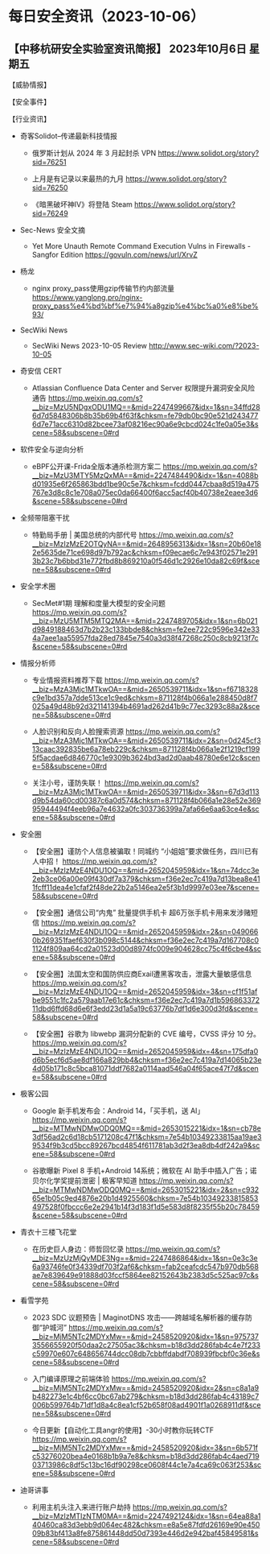 # 每日安全资讯（2023-10-06）

【中移杭研安全实验室资讯简报】
2023年10月6日 星期五
---------------------------
【威胁情报】

【安全事件】

【行业资讯】

- 奇客Solidot–传递最新科技情报
  - 俄罗斯计划从 2024 年 3 月起封杀 VPN
https://www.solidot.org/story?sid=76251

  - 上月是有记录以来最热的九月
https://www.solidot.org/story?sid=76250

  - 《暗黑破坏神IV》将登陆 Steam
https://www.solidot.org/story?sid=76249

- Sec-News 安全文摘
  - Yet More Unauth Remote Command Execution Vulns in Firewalls - Sangfor Edition
https://govuln.com/news/url/XrvZ

- 杨龙
  - nginx proxy_pass使用gzip传输节约内部流量
https://www.yanglong.pro/nginx-proxy_pass%e4%bd%bf%e7%94%a8gzip%e4%bc%a0%e8%be%93/

- SecWiki News
  - SecWiki News 2023-10-05 Review
http://www.sec-wiki.com/?2023-10-05

- 奇安信 CERT
  - Atlassian Confluence Data Center and Server 权限提升漏洞安全风险通告
https://mp.weixin.qq.com/s?__biz=MzU5NDgxODU1MQ==&mid=2247499667&idx=1&sn=34ffd286d7d5848306b8b35b69b4f63f&chksm=fe79db0bc90e521d2434776d7e71acc6310d82bcee73af08216ec90a6e9cbcd024c1fe0a05e3&scene=58&subscene=0#rd

- 软件安全与逆向分析
  - eBPF公开课-Frida全版本通杀检测方案二
https://mp.weixin.qq.com/s?__biz=MzU3MTY5MzQxMA==&mid=2247484490&idx=1&sn=4088bd01935e6f265863bdd1be90c5e7&chksm=fcdd0447cbaa8d519a475767e3d8c8c1e708a075ec0da66400f6acc5acf40b40738e2eaee3d6&scene=58&subscene=0#rd

- 全频带阻塞干扰
  - 特勤局手册 | 美国总统的内部代号
https://mp.weixin.qq.com/s?__biz=MzIzMzE2OTQyNA==&mid=2648956313&idx=1&sn=20b60e182e5635de71ce698d97b792ac&chksm=f09ecae6c7e943f02571e2913b23c7b6bbd31e772fbd8b869210a0f546d1c2926e10da82c69f&scene=58&subscene=0#rd

- 安全学术圈
  - SecMet#1期 理解和度量大模型的安全问题
https://mp.weixin.qq.com/s?__biz=MzU5MTM5MTQ2MA==&mid=2247489705&idx=1&sn=6b021d9849188463d7b2b23c133bbde8&chksm=fe2ee722c9596e342e334a7aee1aa55957fda28ed7845e7540a3d38f47268c250c8cb9213f7c&scene=58&subscene=0#rd

- 情报分析师
  - 专业情报资料推荐下载
https://mp.weixin.qq.com/s?__biz=MzA3Mjc1MTkwOA==&mid=2650539711&idx=1&sn=f6718328c9e1bd357a7dde513ce1c9ed&chksm=871128f4b066a1e288450d8f7025a49d48b92d321141394b4691ad262d41b9c77ec3293c88a2&scene=58&subscene=0#rd

  - 人脸识别和反向人脸搜索资源
https://mp.weixin.qq.com/s?__biz=MzA3Mjc1MTkwOA==&mid=2650539711&idx=2&sn=0d245cf313caac392835be6a78eb229c&chksm=871128f4b066a1e2f1219cf1995f5acdae6d846770c1e9309b3624bd3ad2d0aab48780e6e12c&scene=58&subscene=0#rd

  - 关注小号，谨防失联！
https://mp.weixin.qq.com/s?__biz=MzA3Mjc1MTkwOA==&mid=2650539711&idx=3&sn=67d3d113d9b54da60cd00387c6a0d574&chksm=871128f4b066a1e28e52e36995944494f4eeb96a7e4632a0fc303736399a7afa66e6aa63ce4e&scene=58&subscene=0#rd

- 安全圈
  - 【安全圈】谨防个人信息被骗取！同城约 “小姐姐”要求做任务，四川已有人中招！
https://mp.weixin.qq.com/s?__biz=MzIzMzE4NDU1OQ==&mid=2652045959&idx=1&sn=74dcc3e2eb3ce06a00e09f430df7a379&chksm=f36e2ec7c419a7d13bea8e411fcff11dea4e1cfaf2f48de22b2a5146ea2e5f3b1d9997e03ee7&scene=58&subscene=0#rd

  - 【安全圈】通信公司“内鬼” 批量提供手机卡 超6万张手机卡用来发涉赌短信
https://mp.weixin.qq.com/s?__biz=MzIzMzE4NDU1OQ==&mid=2652045959&idx=2&sn=0490660b269351faef630f3b098c5144&chksm=f36e2ec7c419a7d167708c01124f809aa64cd2a01523d00d8974fc009e904628cc75c4f6cbe4&scene=58&subscene=0#rd

  - 【安全圈】法国太空和国防供应商Exail遭黑客攻击，泄露大量敏感信息
https://mp.weixin.qq.com/s?__biz=MzIzMzE4NDU1OQ==&mid=2652045959&idx=3&sn=cf1f51afbe9551c1fc2a579aab17e61c&chksm=f36e2ec7c419a7d1b59686337211dbd6ffd68d6e6f3edd23d1a5a19c63776b7df1d6e300d3fd&scene=58&subscene=0#rd

  - 【安全圈】谷歌为 libwebp 漏洞分配新的 CVE 编号，CVSS 评分 10 分。
https://mp.weixin.qq.com/s?__biz=MzIzMzE4NDU1OQ==&mid=2652045959&idx=4&sn=175dfa0d6b5ecf6d5ae8df166a829bb4&chksm=f36e2ec7c419a7d14065b23e4d05b171c8c5bca81071ddf7682a0114aad546a04f65ace47f7d&scene=58&subscene=0#rd

- 极客公园
  - Google 新手机发布会：Android 14，「买手机，送 AI」
https://mp.weixin.qq.com/s?__biz=MTMwNDMwODQ0MQ==&mid=2653015221&idx=1&sn=cb78e3df56ad2c6d18cb5171208c47f1&chksm=7e54b10349233815aa19ae39534f9b3cd5bcc89267bcd4854f611781ab3d2f3ea8db4df242a9&scene=58&subscene=0#rd

  - 谷歌曝新 Pixel 8 手机+Android 14系统；微软在 AI 助手中插入广告；诺贝尔化学奖提前泄密 | 极客早知道
https://mp.weixin.qq.com/s?__biz=MTMwNDMwODQ0MQ==&mid=2653015221&idx=2&sn=c93265e1b05c9ed4876e20b1d4925560&chksm=7e54b10349233815853497528f0fbccc6e2e2941b14f3d183f1d5e583d8f8235f55b20c78459&scene=58&subscene=0#rd

- 青衣十三楼飞花堂
  - 在历史巨人身边：师哲回忆录
https://mp.weixin.qq.com/s?__biz=MzUzMjQyMDE3Ng==&mid=2247486864&idx=1&sn=0e3c3e6a93746fe0f34339df703f2af6&chksm=fab2ceafcdc547b970db568ae7e839649e91888d03fccf5864ee82152643b2383d5c525ac97c&scene=58&subscene=0#rd

- 看雪学苑
  - 2023 SDC 议题预告 | MaginotDNS 攻击——跨越域名解析器的缓存防御“护城河”
https://mp.weixin.qq.com/s?__biz=MjM5NTc2MDYxMw==&mid=2458520920&idx=1&sn=9757373556655920f50daa2c27505ac3&chksm=b18d3dd286fab4c4e7f233c59970e607c648656744dcc08db7cbbffdabdf708939fbcbf0c36e&scene=58&subscene=0#rd

  - 入门编译原理之前端体验
https://mp.weixin.qq.com/s?__biz=MjM5NTc2MDYxMw==&mid=2458520920&idx=2&sn=c8a1a9b482273e1c4bf6cc0bc67ab279&chksm=b18d3dd286fab4c43189c7006b599764b71df1d8a4c8ea1cf52b658f08ad4901f1a0268911df&scene=58&subscene=0#rd

  - 今日更新【自动化工具angr的使用】-30小时教你玩转CTF
https://mp.weixin.qq.com/s?__biz=MjM5NTc2MDYxMw==&mid=2458520920&idx=3&sn=6b571fc53276020bea4e0168b1b9a7e8&chksm=b18d3dd286fab4c4aed71903713986c8df5c13bc16df90298ce0608f44c1e7a4ca69c063f253&scene=58&subscene=0#rd

- 迪哥讲事
  - 利用主机头注入来进行账户劫持
https://mp.weixin.qq.com/s?__biz=MzIzMTIzNTM0MA==&mid=2247492124&idx=1&sn=64ea88a140460ca83d3ebb9d064ec482&chksm=e8a5e87fdfd26169e90e45009b83bf413a8fe875861448dd50d7393e446d2e942baf45849581&scene=58&subscene=0#rd

